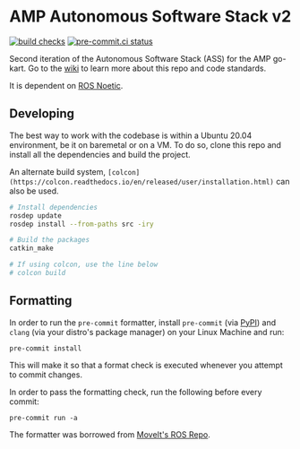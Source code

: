 # AMP Autonomous Software Stack v2

[![build checks](https://github.com/Autonomous-Motorsports-Purdue/AMP_ASSv2/actions/workflows/ci.yaml/badge.svg)](https://github.com/Autonomous-Motorsports-Purdue/AMP_ASSv2/actions/workflows/ci.yaml)
[![pre-commit.ci status](https://results.pre-commit.ci/badge/github/Autonomous-Motorsports-Purdue/AMP_ASSv2/master.svg)](https://results.pre-commit.ci/latest/github/Autonomous-Motorsports-Purdue/AMP_ASSv2/master)

Second iteration of the Autonomous Software Stack (ASS) for the AMP go-kart.
Go to the [wiki](https://github.com/Autonomous-Motorsports-Purdue/AMP_ASSv2/wiki)
to learn more about this repo and code standards.

It is dependent on [ROS Noetic](http://wiki.ros.org/noetic/Installation/Ubuntu).

## Developing

The best way to work with the codebase is within a Ubuntu 20.04 environment, be
it on baremetal or on a VM. To do so, clone this repo and install all the
dependencies and build the project.

An alternate build system,
`[colcon](https://colcon.readthedocs.io/en/released/user/installation.html)`
can also be used.

```bash
# Install dependencies
rosdep update
rosdep install --from-paths src -iry

# Build the packages
catkin_make

# If using colcon, use the line below
# colcon build
```

## Formatting

In order to run the `pre-commit` formatter, install `pre-commit` (via [PyPI](https://pypi.org/project/pre-commit/)) and `clang` (via your distro's package manager) on your Linux Machine and run:

```
pre-commit install
```

This will make it so that a format check is executed whenever you attempt to commit changes.

In order to pass the formatting check, run the following before every commit:

```
pre-commit run -a
```

The formatter was borrowed from [MoveIt's ROS Repo](https://github.com/ros-planning/moveit2).

